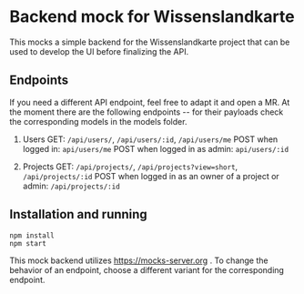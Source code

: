 # Backend mock for Wissenslandkarte

This mocks a simple backend for the Wissenslandkarte project
that can be used to develop the UI before finalizing the API.

## Endpoints

If you need a different API endpoint, feel free to adapt it and
open a MR. At the moment there are the following endpoints -- for their
payloads check the corresponding models in the models folder.

1. Users
GET: `/api/users/`, `/api/users/:id`, `/api/users/me`
POST when logged in: `api/users/me`
POST when logged in as admin: `api/users/:id`

2. Projects
GET: `/api/projects/`, `/api/projects?view=short`, `/api/projects/:id`
POST when logged in as an owner of a project or admin: `/api/projects/:id`

## Installation and running 

```
npm install
npm start
```

This mock backend utilizes https://mocks-server.org . To change
the behavior of an endpoint, choose a different variant for the 
corresponding endpoint. 

